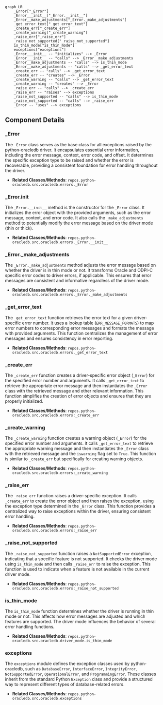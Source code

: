 ```mermaid
graph LR
    _Error["_Error"]
    _Error___init__["_Error.__init__"]
    _Error__make_adjustments["_Error._make_adjustments"]
    _get_error_text["_get_error_text"]
    _create_err["_create_err"]
    _create_warning["_create_warning"]
    _raise_err["_raise_err"]
    _raise_not_supported["_raise_not_supported"]
    is_thin_mode["is_thin_mode"]
    exceptions["exceptions"]
    _Error___init__ -- "initializes" --> _Error
    _Error___init__ -- "calls" --> _Error__make_adjustments
    _Error__make_adjustments -- "calls" --> is_thin_mode
    _Error__make_adjustments -- "calls" --> _get_error_text
    _create_err -- "calls" --> _get_error_text
    _create_err -- "creates" --> _Error
    _create_warning -- "calls" --> _get_error_text
    _create_warning -- "creates" --> _Error
    _raise_err -- "calls" --> _create_err
    _raise_err -- "raises" --> exceptions
    _raise_not_supported -- "calls" --> is_thin_mode
    _raise_not_supported -- "calls" --> _raise_err
    _Error -- "uses" --> exceptions
```

## Component Details

### _Error
The `_Error` class serves as the base class for all exceptions raised by the python-oracledb driver. It encapsulates essential error information, including the error message, context, error code, and offset. It determines the specific exception type to be raised and whether the error is recoverable, providing a consistent foundation for error handling throughout the driver.
- **Related Classes/Methods**: `repos.python-oracledb.src.oracledb.errors._Error`

### _Error.__init__
The `_Error.__init__` method is the constructor for the `_Error` class. It initializes the error object with the provided arguments, such as the error message, context, and error code. It also calls the `_make_adjustments` method to potentially modify the error message based on the driver mode (thin or thick).
- **Related Classes/Methods**: `repos.python-oracledb.src.oracledb.errors._Error.__init__`

### _Error._make_adjustments
The `_Error._make_adjustments` method adjusts the error message based on whether the driver is in thin mode or not. It transforms Oracle and ODPI-C specific error codes to driver errors, if applicable. This ensures that error messages are consistent and informative regardless of the driver mode.
- **Related Classes/Methods**: `repos.python-oracledb.src.oracledb.errors._Error._make_adjustments`

### _get_error_text
The `_get_error_text` function retrieves the error text for a given driver-specific error number. It uses a lookup table (`ERR_MESSAGE_FORMATS`) to map error numbers to corresponding error messages and formats the message with provided arguments. This function centralizes the management of error messages and ensures consistency in error reporting.
- **Related Classes/Methods**: `repos.python-oracledb.src.oracledb.errors._get_error_text`

### _create_err
The `_create_err` function creates a driver-specific error object (`_Error`) for the specified error number and arguments. It calls `_get_error_text` to retrieve the appropriate error message and then instantiates the `_Error` class with the retrieved message and other relevant information. This function simplifies the creation of error objects and ensures that they are properly initialized.
- **Related Classes/Methods**: `repos.python-oracledb.src.oracledb.errors:_create_err`

### _create_warning
The `_create_warning` function creates a warning object (`_Error`) for the specified error number and arguments. It calls `_get_error_text` to retrieve the appropriate warning message and then instantiates the `_Error` class with the retrieved message and the `iswarning` flag set to `True`. This function is similar to `_create_err` but specifically for creating warning objects.
- **Related Classes/Methods**: `repos.python-oracledb.src.oracledb.errors:_create_warning`

### _raise_err
The `_raise_err` function raises a driver-specific exception. It calls `_create_err` to create the error object and then raises the exception, using the exception type determined in the `_Error` class. This function provides a centralized way to raise exceptions within the driver, ensuring consistent error handling.
- **Related Classes/Methods**: `repos.python-oracledb.src.oracledb.errors:_raise_err`

### _raise_not_supported
The `_raise_not_supported` function raises a `NotSupportedError` exception, indicating that a specific feature is not supported. It checks the driver mode using `is_thin_mode` and then calls `_raise_err` to raise the exception. This function is used to indicate when a feature is not available in the current driver mode.
- **Related Classes/Methods**: `repos.python-oracledb.src.oracledb.errors:_raise_not_supported`

### is_thin_mode
The `is_thin_mode` function determines whether the driver is running in thin mode or not. This affects how error messages are adjusted and which features are supported. The driver mode influences the behavior of several error handling functions.
- **Related Classes/Methods**: `repos.python-oracledb.src.oracledb.driver_mode.is_thin_mode`

### exceptions
The `exceptions` module defines the exception classes used by python-oracledb, such as `DatabaseError`, `InterfaceError`, `IntegrityError`, `NotSupportedError`, `OperationalError`, and `ProgrammingError`. These classes inherit from the standard Python `Exception` class and provide a structured way to represent different types of database-related errors.
- **Related Classes/Methods**: `repos.python-oracledb.src.oracledb.exceptions`
